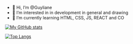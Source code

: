 - 👋 Hi, I’m @Guyliane
- 👀 I’m interested in in development in general and drawing
- 🌱 I’m currently learning HTML, CSS, JS, REACT and CO



[![My GitHub stats](https://github-readme-stats.vercel.app/api?username=guyliane&count_private=true&show_icons=true&theme=radical)](https://github.com/anuraghazra/github-readme-stats)

[![Top Langs](https://github-readme-stats.vercel.app/api/top-langs/?username=guyliane&layout=compact&theme=dark)](https://github.com/guyliane/github-readme-stats)

<!---
Guyliane/Guyliane is a ✨ special ✨ repository because its `README.md` (this file) appears on your GitHub profile.
You can click the Preview link to take a look at your changes.
--->
